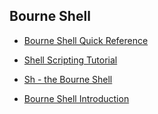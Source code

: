## Bourne Shell

* [Bourne Shell Quick Reference](https://en.wikibooks.org/wiki/Bourne_Shell_Scripting/Appendix_C:_Quick_Reference)

* [Shell Scripting Tutorial](https://www.shellscript.sh)

* [Sh - the Bourne Shell](http://www.grymoire.com/Unix/Sh.html)

* [Bourne Shell Introduction](https://developer.apple.com/library/mac/documentation/OpenSource/Conceptual/ShellScripting/)
